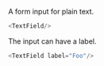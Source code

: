 A form input for plain text.


```js
<TextField/>
```

The input can have a label.

```js
<TextField label="Foo"/>
```
